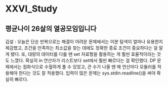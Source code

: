 # XXVI_Study
## 평균나이 26살의 열공모임입니다
김설 : 오늘은 단순 반복으로는 해결이 어려운 문제에서는 이분 탐색이 얼마나 유용한지 체감했고, 조건을 만족하는 최소값을 찾는 데에도 정확한 종료 조건이 중요하다는 걸 알게 됐다. 또, 대량의 데이터를 다룰 땐 set 자료형을 활용하는 게 훨씬 효율적이라는 것도 느꼈다. 확실히 in 연산자가 리스트보다 set에서 훨씬 빠르다는 걸 확인했다. DP 문제에서는 점화식으로 수월하게 풀 수 있었고, 큰 수가 나올 땐 매 연산마다 모듈러를 적용해야 한다는 것도 잘 적용했다. 입력이 많은 문제는 sys.stdin.readline()을 써야 확실히 빠르다.
